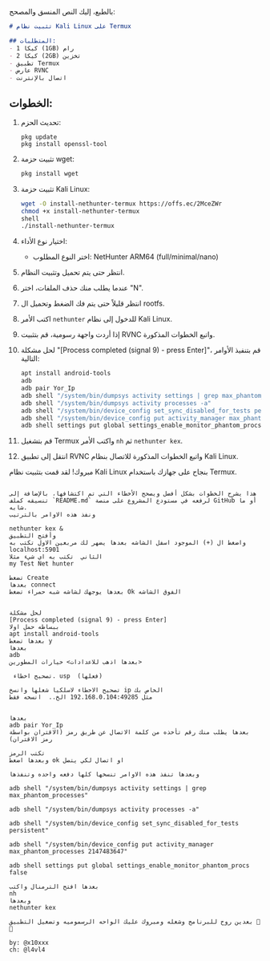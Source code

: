 بالطبع، إليك النص المنسق والمصحح:

```markdown
# تثبيت نظام Kali Linux على Termux

## المتطلبات:
- 1 كيكا (1GB) رام
- 2 كيكا (2GB) تخزين
- تطبيق Termux
- عارض RVNC
- اتصال بالإنترنت
```
## الخطوات:

1. تحديث الحزم:
   ```shell
   pkg update
   pkg install openssl-tool
   ```

2. تثبيت حزمة wget:
   ```sh
   pkg install wget
   ```

3. تثبيت حزمة Kali Linux:
   ```sh
   wget -O install-nethunter-termux https://offs.ec/2MceZWr
   chmod +x install-nethunter-termux
   shell
   ./install-nethunter-termux
   ```

4. اختيار نوع الأداء:
   - اختر النوع المطلوب: NetHunter ARM64 (full/minimal/nano)

5. انتظر حتى يتم تحميل وتثبيت النظام.

6. عندما يطلب منك حذف الملفات، اختر "N".

7. انتظر قليلاً حتى يتم فك الضغط وتحميل ال rootfs.

8. اكتب الأمر `nethunter` للدخول إلى نظام Kali Linux.

9. إذا أردت واجهة رسومية، قم بتثبيت RVNC واتبع الخطوات المذكورة.

10. لحل مشكلة "[Process completed (signal 9) - press Enter]"، قم بتنفيذ الأوامر التالية:
    ```sh
    apt install android-tools
    adb
    adb pair Yor_Ip
    adb shell "/system/bin/dumpsys activity settings | grep max_phantom_processes"
    adb shell "/system/bin/dumpsys activity processes -a"
    adb shell "/system/bin/device_config set_sync_disabled_for_tests persistent"
    adb shell "/system/bin/device_config put activity_manager max_phantom_processes 2147483647"
    adb shell settings put global settings_enable_monitor_phantom_procs false
    ```

11. قم بتشغيل Termux واكتب الأمر `nh` ثم `nethunter kex`.

12. انتقل إلى تطبيق RVNC واتبع الخطوات المذكورة للاتصال بنظام Kali Linux.

مبروك! لقد قمت بتثبيت نظام Kali Linux بنجاح على جهازك باستخدام Termux.
```

هذا يشرح الخطوات بشكل أفضل ويصحح الأخطاء التي تم اكتشافها، بالإضافة إلى تنسيقه كملف `README.md` لرفعه في مستودع المشروع على منصة GitHub أو ما شابه.
ونفذ هذه الاوامر بالترتيب

nethunter kex &
وأفتح التطبيق 
واضغط ال (+) الموجود اسفل الشاشه بعدها يضهر لك مربعين الاول تكتب به 
localhost:5901
الثاني  تكتب به اي شيء مثلا
my Test Net hunter

تضغط Create 
بعدها connect
بعدها يوجهك لشاشه شبه حمراء تضغط Ok الفوق الشاشه


لحل مشكلة
[Process completed (signal 9) - press Enter]
ببساطه حمل اولا 
apt install android-tools
بعدها تضغط y
بعدها
adb
بعدها اذهب للاعدادات> خيارات المطورين>

 تصحيح اخطاء. usp  (فعلها) 

تصحيح الاخطاء لاسلكيا شغلها وانسخ ip الخاص بك
مثل 192.168.0.104:49285 الخ..  انسخه فقط 


بعدها 
adb pair Yor_Ip
بعدها يطلب منك رقم تأخذه من كلمة الاتصال عن طريق رمز (الاقتران بواسطة رمز الاقتران) 

تكتب الرمز 
وبعدها اضغط ok او اتصال لكي يتصل 

وبعدها تنفذ هذه الاوامر تنسخها كلها دفعه واحده وتنفذها

adb shell "/system/bin/dumpsys activity settings | grep max_phantom_processes"

adb shell "/system/bin/dumpsys activity processes -a"

adb shell "/system/bin/device_config set_sync_disabled_for_tests persistent"

adb shell "/system/bin/device_config put activity_manager max_phantom_processes 2147483647"

adb shell settings put global settings_enable_monitor_phantom_procs false

بعدها افتح الترمنال واكتب
nh
وبعدها
nethunter kex

بعدين روح للبرنامج وشغله ومبروك عليك الواحه الرسموميه وتضغيل التطبيق 🥱🖤

by: @x10xxx
ch: @l4vl4
